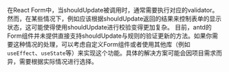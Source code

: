 在React Form中，当shouldUpdate被调用时，通常需要执行对应的validator。然而，在某些情况下，例如应该根据shouldUpdate返回的结果来控制表单的显示状态，这可能使得使用shouldUpdate进行校验变得更加复杂。
目前，antd的Form组件并未提供直接支持shouldUpdate与规则的验证更新的方法。如果你需要这种情况的处理，可以考虑自定义Form组件或者使用其他库（例如`useEffect`、`useState`等）来实现这个功能。具体的解决方案可能会因项目需求而异，需要根据实际情况进行选择。
